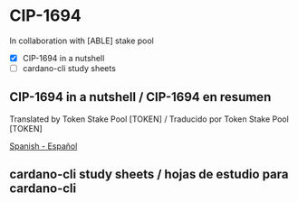 # CIP-1694

In collaboration with [ABLE] stake pool

- [x] CIP-1694 in a nutshell
- [ ] cardano-cli study sheets

## CIP-1694 in a nutshell / CIP-1694 en resumen
Translated by Token Stake Pool [TOKEN] / Traducido por Token Stake Pool [TOKEN]

[Spanish - Español](https://github.com/tokenstakepool/CIP-1694/blob/main/CIP-1694_in_a_Nutshell%20(Spanish).pdf)


## cardano-cli study sheets / hojas de estudio para cardano-cli
